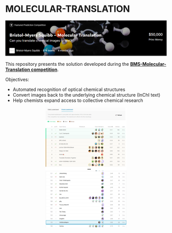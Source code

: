 # MOLECULAR-TRANSLATION

<p align="center">
  <img src="./img/bristol.png">
</p>

This repository presents the solution developed during the **[BMS-Molecular-Translation competition](https://www.kaggle.com/c/bms-molecular-translation)**.

Objectives:
* Automated recognition of optical chemical structures 
* Convert images back to the underlying chemical structure (InChI text) 
* Help chemists expand access to collective chemical research

<p align="center">
  <img src="./img/Score.png" width=50% height=50%>
</p>
